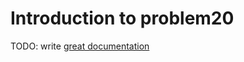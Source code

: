 # Introduction to problem20

TODO: write [great documentation](http://jacobian.org/writing/what-to-write/)
